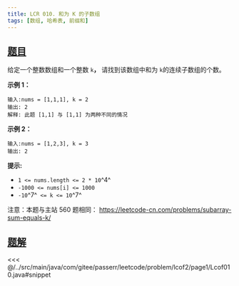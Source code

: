 ```yaml
---
title: LCR 010. 和为 K 的子数组
tags: [数组, 哈希表, 前缀和]
---
```



## [题目](https://leetcode.cn/problems/QTMn0o/)
给定一个整数数组和一个整数 `k`**，** 请找到该数组中和为 `k`的连续子数组的个数。

**示例 1：**

```
输入:nums = [1,1,1], k = 2
输出: 2
解释: 此题 [1,1] 与 [1,1] 为两种不同的情况
```

**示例 2：**

```
输入:nums = [1,2,3], k = 3
输出: 2
```

**提示:**

* `1 <= nums.length <= 2 * 10`^4^
* `-1000 <= nums[i] <= 1000`
* `-10`^7^` <= k <= 10`^7^

注意：本题与主站 560 题相同： <https://leetcode-cn.com/problems/subarray-sum-equals-k/>


## [题解](https://github.com/PasseRR/JavaLeetCode/blob/master/src/main/java/com/gitee/passerr/leetcode/problem/lcof2/page1/Lcof010.java)

<<< @/../src/main/java/com/gitee/passerr/leetcode/problem/lcof2/page1/Lcof010.java#snippet
